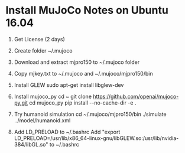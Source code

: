 # Install MuJoCo Notes on Ubuntu 16.04

1. Get License (2 days)

2. Create folder ~/.mujoco

3. Download and extract mjpro150 to ~/.mujoco folder

4. Copy mjkey.txt to ~/.mujoco and ~/.mujoco/mjpro150/bin

5. Install GLEW
sudo apt-get install libglew-dev

6. Install mujoco_py
cd ~
git clone https://github.com/openai/mujoco-py.git
cd mujoco_py
pip install --no-cache-dir -e .

7. Try humanoid simulation
cd ~/.mujoco/mjpro150/bin
./simulate ../model/humanoid.xml

8. Add LD_PRELOAD to ~/.bashrc
Add "export LD_PRELOAD=/usr/lib/x86_64-linux-gnu/libGLEW.so:/usr/lib/nvidia-384/libGL.so" to ~/.bashrc
